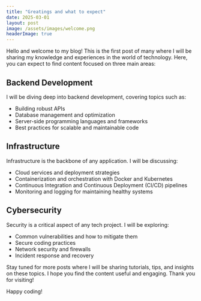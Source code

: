 ```yaml
---
title: "Greatings and what to expect"
date: 2025-03-01
layout: post
image: /assets/images/welcome.png
headerImage: true
---
```


Hello and welcome to my blog! This is the first post of many where I will be sharing my knowledge and experiences in the world of technology. Here, you can expect to find content focused on three main areas:

## Backend Development

I will be diving deep into backend development, covering topics such as:

- Building robust APIs
- Database management and optimization
- Server-side programming languages and frameworks
- Best practices for scalable and maintainable code

## Infrastructure

Infrastructure is the backbone of any application. I will be discussing:

- Cloud services and deployment strategies
- Containerization and orchestration with Docker and Kubernetes
- Continuous Integration and Continuous Deployment (CI/CD) pipelines
- Monitoring and logging for maintaining healthy systems

## Cybersecurity

Security is a critical aspect of any tech project. I will be exploring:

- Common vulnerabilities and how to mitigate them
- Secure coding practices
- Network security and firewalls
- Incident response and recovery

Stay tuned for more posts where I will be sharing tutorials, tips, and insights on these topics. I hope you find the content useful and engaging. Thank you for visiting!

Happy coding!

